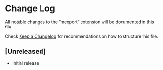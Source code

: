 # Change Log
All notable changes to the "mexport" extension will be documented in this file.

Check [Keep a Changelog](http://keepachangelog.com/) for recommendations on how to structure this file.

## [Unreleased]
- Initial release